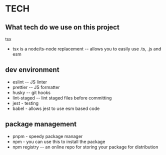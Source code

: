 # TECH

## What tech do we use on this project

tsx

- tsx is a node/ts-node replacement -- allows you to easily use .ts, .js and esm

## dev environment

- eslint -- JS linter
- prettier -- JS formatter
- husky -- git hooks
- lint-staged -- lint staged files before committing
- jest - testing
- babel - allows jest to use esm based code

## package management

- pnpm - speedy package manager
- npm - you can use this to install the package
- npm registry -- an online repo for storing your package for distribution
